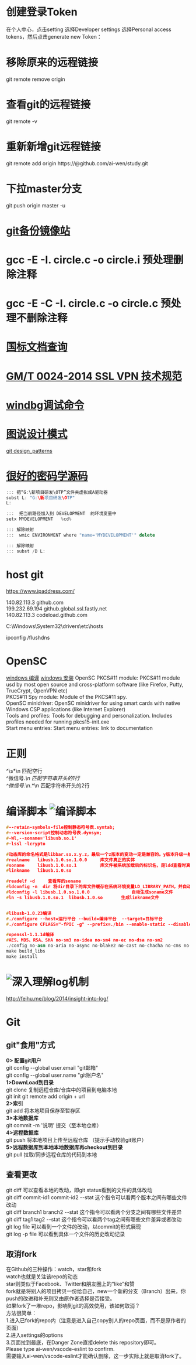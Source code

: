 # 创建登录Token
在个人中心，点击setting
选择Developer settings
选择Personal access tokens，然后点击generate new Token：

# 移除原来的远程链接
git remote remove origin
# 查看git的远程链接
git remote -v
# 重新新增git远程链接
git remote  add origin https://<token>@github.com/ai-wen/study.git
# 下拉master分支
git push origin master -u


# [git备份镜像站](https://hub.fastgit.org/)

# gcc -E -I. circle.c -o circle.i  预处理删除注释
# gcc -E -C -I. circle.c -o circle.c 预处理不删除注释

# [国标文档查询](http://www.gmbz.org.cn/main/bzlb.html)
# [GM/T 0024-2014 SSL VPN 技术规范](http://www.gmbz.org.cn/main/viewfile/20180110021416665180.html)

# [windbg调试命令](https://docs.microsoft.com/zh-cn/windows-hardware/drivers/debugger/getting-started-with-windbg)

# [图说设计模式](https://design-patterns.readthedocs.io/zh_CN/latest/index.html)
[git design_patterns](https://github.com/me115/design_patterns)

# [很好的密码学源码](https://www.oryx-embedded.com/products/CycloneTCP)

```cpp
::: 把“G:\新项目研发\OTP”文件夹虚拟成A驱动器
subst L: "G:\新项目研发\OTP"
L:

:::  把当前路径加入到 DEVELOPMENT  的环境变量中
setx MYDEVELOPMENT   %cd%	

::: 解除映射
:::  wmic ENVIRONMENT where "name='MYDEVELOPMENT'" delete

::: 解除映射
::: subst /D L: 
```

# host git
https://www.ipaddress.com/

140.82.113.3  github.com  
199.232.69.194 github.global.ssl.fastly.net  
140.82.113.3 codeload.github.com  

C:\Windows\System32\drivers\etc\hosts   

ipconfig /flushdns  

# OpenSC
[windows 编译](https://github.com/OpenSC/OpenSC/wiki/Compiling-on-Windows)
[windows 安装](https://github.com/OpenSC/OpenSC/wiki/Windows-Quick-Start)
OpenSC PKCS#11 module: PKCS#11 module usd by most open source and cross-platform software (like Firefox, Putty, TrueCrypt, OpenVPN etc)  
PKCS#11 Spy module: Module of the PKCS#11 spy.  
OpenSC minidriver: OpenSC minidriver for using smart cards with native Windows CSP applications (like Internet Explorer)  
Tools and profiles: Tools for debugging and personalization. Includes profiles needed for running pkcs15-init.exe  
Start menu entries: Start menu entries: link to documentation  

# 正则
^\s*\n              匹配空行   
^微信号.*\n         匹配字符串开头的1行  
^微信号.*\n.*\n     匹配字符串开头的2行  

# 编译脚本 ![编译脚本](编译脚本)
```cpp
#--retain-symbols-file控制静态符号表.symtab;
#--version-script控制动态符号表.dynsym;
#-Wl,--soname='libusb.so.1'
#-lssl -lcrypto

#动态库的命名格式是libbar.so.x.y.z，最后一个z版本的变动一定是兼容的。y版本升级一般向前兼容。所以这个y和z不能写死。x版本变动一般是不兼容升级。
#realname 	libusb.1.0.so.1.0.0		库文件真正的实体
#soname		libusb.1.0.so.1			库文件被系统加载后的标识名，是ldd查看时真正的					
#linkname	libusb.1.0.so

#readelf -d 	查看库的soname
#ldconfig -n  dir 将dir目录下的库文件缓存在系统环境变量LD_LIBRARY_PATH，并自动生成对应的soname文件
#ldconfig -l libusb.1.0.so.1.0.0				自动生成soname文件
#ln -s libusb.1.0.so.1  libusb.1.0.so		生成linkname文件


#libusb-1.0.23编译
#./configure --host=运行平台 --build=编译平台  --target=目标平台
#./configure CFLAGS="-fPIC -g" --prefix=./bin --enable-static --disable-udev --host=mips64el-linux --build=mips64el-linux --target=mips64el-linux  

#openssl-1.1.1d编译
#AES、MD5、RSA、SHA no-sm3 no-idea no-sm4 no-ec no-dsa no-sm2
./config no-asm no-aria no-async no-blake2 no-cast no-chacha no-cms no-comp no-ct no-dso no-engine no-err no-md2 no-md4 no-mdc2 no-poly1305 no-rc2 no-rc4 no-rc5 no-ripemd no-seed  no-ts no-srp no-ui  no-siphash no-bf no-camellia no-ocsp  no-cmac  no-hw no-pic no-egd no-zlib  no-sse2  no-rfc3779 no-ssl no-ssl2 no-ssl3 no-tls no-unit-test no-tests no-sock  --prefix=./../lib/linux/x64		
make build_libs
make install

```

# ![深入理解log机制](http://feihu.me/blog/2014/insight-into-log/) 
http://feihu.me/blog/2014/insight-into-log/   
# Git
 
## git"食用"方式
**0> 配置git用户**  
	git config --global user.email  "git邮箱"  
	git config --global user.name "git账户名"  
**1>DownLoad到目录**  
	git clone 复制远程仓库/仓库中的项目到电脑本地  
	git init git remote add origin + url  
**2>索引**  
	git add 将本地项目保存至暂存区  
**3>本地数据库**  
	git commit -m '说明' 提交（至本地仓库）  
**4>远程数据库**  
	git push 将本地项目上传至远程仓库 （提示手动校验git账户）  
**5>远程数据库到本地本地数据库再checkout到目录**  
	git pull 拉取/同步远程仓库的代码到本地  

## 查看更改 
git diff   可以查看本地的改动，即git status看到的文件的具体改动  
git diff commit-id1 commit-id2 --stat   这个指令可以看两个版本之间有哪些文件改动  
git diff branch1 branch2 --stat  这个指令可以看两个分支之间有哪些文件差异  
git diff tag1 tag2 --stat 这个指令可以看两个tag之间有哪些文件差异或者改动  
git log  file 可以看到一个文件的改动，以commit的形式展现   
git log -p file 可以看到具体一个文件的历史改动记录  

## 取消fork
在Github的三种操作：watch，star和fork  
watch也就是关注该repo的动态  
star则类似于Facebook、Twitter和朋友圈上的“like”和赞  
fork就是将别人的项目拷贝一份给自己，new一个新的分支（Branch）出来，你push的改进和补充则又由原作者选择是否接受。  
如果fork了一堆repo，影响到git的高效使用，该如何取消？  
方法很简单：  
1.进入已fork的repo内（注意是进入自己copy别人的repo页面，而不是原作者的页面）  
2.进入settings的options  
3.页面拉到最底，在Danger Zone直接delete this repository即可。  
Please type ai-wen/vscode-eslint to confirm.  
需要输入ai-wen/vscode-eslint才能确认删除，这一步实际上就是取消fork了。  
